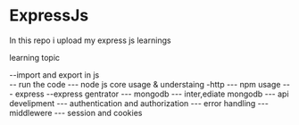# ExpressJs
In this repo i upload my express js learnings 

  learning topic 

 --import and export in js  
 -- run the code
 --- node js core usage & understaing -http
 --- npm usage 
 --- express
 --express gentrator 
 --- mongodb
 --- inter,ediate mongodb
 --- api develipment
 --- authentication and authorization 
 --- error handling
 --- middlewere
 --- session and cookies 
